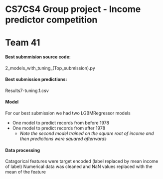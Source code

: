 # CS7CS4 Group project - Income predictor competition 

# Team 41

#### Best submmision source code:
2_models_with_tuning_(Top_submission).py

#### Best submission predictions:
Results7-tuning.1.csv

#### Model
For our best submission we had two LGBMRegressor models 
 - One model to predict records from before 1978
 - One model to predict records from after 1978
     - *Note the second model trained on the square root of income and then predictions were squared afterwards*
 

 #### Data processing
 Catagorical features were target encoded (label replaced by mean income of label)
 Numerical data was cleaned and NaN values replaced with the mean of the feature
